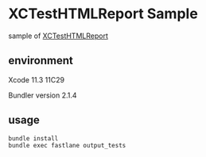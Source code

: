 # XCTestHTMLReport Sample

sample of [XCTestHTMLReport](https://github.com/TitouanVanBelle/XCTestHTMLReport)

## environment

Xcode 11.3 11C29

Bundler version 2.1.4

## usage

```sh
bundle install
bundle exec fastlane output_tests
```
